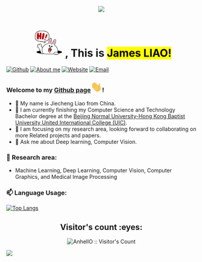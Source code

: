 <p align="center"><img src="https://i.imgur.com/A6bWGFl.gif"/></p>
<div>
  <h1 align="center"> 
    <strong>
      <img src="https://github.com/ffftuanxxx/ffftuanxxx/blob/main/hi.gif" width="90px">, This is <mark>James LIAO!</mark>
    </strong>
  </h1>
</div>
 
[![Github](https://img.shields.io/badge/-Github-000?style=for-the-badge&logo=Github&logoColor=white)](https://github.com/ffftuanxxx)
[![About me](https://img.shields.io/badge/About%20Me-eaf500?style=for-the-badge)](https://ffftuanxxx.github.io)
[![Website](https://img.shields.io/badge/Website-8A2BE2?style=for-the-badge)](https://elucidator.cn)
[![Email](https://img.shields.io/badge/Email-00FFFF?style=for-the-badge)](mailto:1544521055@qq.com)
<!--[![Linkedin](https://img.shields.io/badge/-LinkedIn-blue?style=flat&logo=Linkedin&logoColor=white)](https://www.linkedin.com/in/froldanzafra/)-->
<!--<img src="https://i.imgur.com/dTYwdG1.gif" alt="Welcome!" width="300"/>-->
### Welcome to my [Github page](https://ffftuanxxx.github.io)<img src="https://github.com/ABSphreak/ABSphreak/blob/master/gifs/Hi.gif" width="30px">!
- 👯 My name is Jiecheng Liao from China. 
- 🔭 I am currently finishing my Computer Science and Technology Bachelor degree at the [Beijing Normal University-Hong Kong Baptist University United International College (UIC)](https://www.uic.edu.cn/).
- 🌱 I am focusing on my research area, looking forward to collaborating on more Related projects and papers.
- 💬 Ask me about Deep learning, Computer Vision.


### 🌱 Research area: 
- Machine Learning, Deep Learning, Computer Vision, Computer Graphics, and Medical Image Processing
<!--### 📫 Repository Status & Language Usage:-->
### 📫 Language Usage:
<!--![James's GitHub stats](https://github-readme-stats.vercel.app/api?username=ffftuanxxx&show_icons=true&theme=radical&count_private=true)-->
[![Top Langs](https://github-readme-stats.vercel.app/api/top-langs/?username=ffftuanxxx&theme=radical&count_private=true&hide=javascript,scss&layout=compact)](https://github.com/ffftuanxxx/github-readme-stats)

<h2 align="center">Visitor's count :eyes:</h2>
<p align="center"><img src="https://profile-counter.glitch.me/{ffftuanxxx}/count.svg" alt="AnhellO :: Visitor's Count" /></p>

<img src="https://imgur.com/rilHVxA.png"/>
<!--<img alt="Jha-Vineet69's Github Stats" src="https://github-readme-stats.jha-vineet69.vercel.app/api?username=jha-vineet69&hide=stars&show_icons=true&hide_border=true&theme=buefy" width="500"/>--!>
<!--**ffftuanxxx/ffftuanxxx** is a ✨ _special_ ✨ repository because its `README.md` (this file) appears on your GitHub profile.
👋
Here are some ideas to get you started:-->

<!--- 🔭 I’m a normal CST student at [Beijing Normal University-Hong Kong Baptist University United International College (UIC)](https://www.uic.edu.cn/)-->
<!--- 🌱 I’m currently learning ...
- 👯 I’m looking to collaborate on ...
- 🤔 I’m looking for help with ...
- 💬 Ask me about ...
- 📫 How to reach me: ...
- 😄 Pronouns: ...
- ⚡ Fun fact: ...-->
